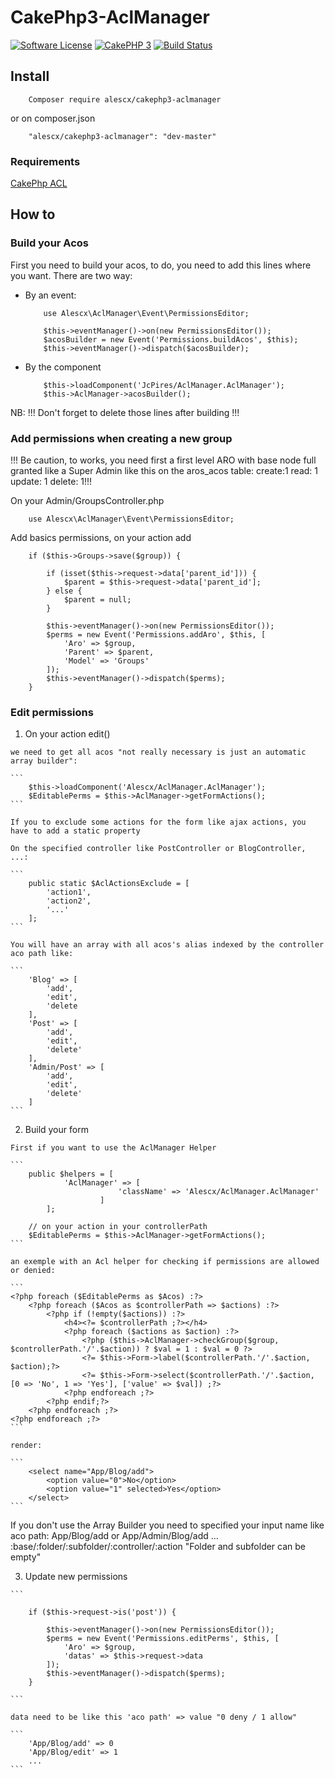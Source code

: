 # CakePhp3-AclManager

[![Software License](https://img.shields.io/badge/license-MIT-brightgreen.svg?style=flat-square)](LICENSE.txt)
[![CakePHP 3](https://img.shields.io/badge/Version-CakePhp%203-brightgreen.svg?style=flat-square)](http://cakephp.org)
[![Build Status](https://travis-ci.org/JcPires/CakePhp3-AclManager.svg?branch=master)](https://travis-ci.org/JcPires/CakePhp3-AclManager)


## Install

```
    Composer require alescx/cakephp3-aclmanager
```
or on composer.json

```
    "alescx/cakephp3-aclmanager": "dev-master"
```

### Requirements

[CakePhp ACL](https://github.com/cakephp/acl)


## How to

### Build your Acos

First you need to build your acos, to do, you need to add this lines where you want. There are two way:

*   By an event:

    ```
        use Alescx\AclManager\Event\PermissionsEditor;
    ```

    ```
        $this->eventManager()->on(new PermissionsEditor());
        $acosBuilder = new Event('Permissions.buildAcos', $this);
        $this->eventManager()->dispatch($acosBuilder);
    ```

*   By the component

    ```
        $this->loadComponent('JcPires/AclManager.AclManager');
        $this->AclManager->acosBuilder();
    ```

NB: !!! Don't forget to delete those lines after building !!!


### Add permissions when creating a new group

!!! Be caution, to works, you need first a first level ARO with base node full granted like a Super Admin like this on the aros_acos table: create:1 read: 1 update: 1 delete: 1!!!

On your Admin/GroupsController.php

```
    use Alescx\AclManager\Event\PermissionsEditor;
```

Add basics permissions, on your action add

```
    if ($this->Groups->save($group)) {

        if (isset($this->request->data['parent_id'])) {
            $parent = $this->request->data['parent_id'];
        } else {
            $parent = null;
        }

        $this->eventManager()->on(new PermissionsEditor());
        $perms = new Event('Permissions.addAro', $this, [
            'Aro' => $group,
            'Parent' => $parent,
            'Model' => 'Groups'
        ]);
        $this->eventManager()->dispatch($perms);
    }
```

### Edit permissions

1.    On your action edit()

    we need to get all acos "not really necessary is just an automatic array builder":

    ```
        $this->loadComponent('Alescx/AclManager.AclManager');
        $EditablePerms = $this->AclManager->getFormActions();
    ```

    If you to exclude some actions for the form like ajax actions, you have to add a static property

    On the specified controller like PostController or BlogController, ...:

    ```
        public static $AclActionsExclude = [
            'action1',
            'action2',
            '...'
        ];
    ```

    You will have an array with all acos's alias indexed by the controller aco path like:

    ```
        'Blog' => [
            'add',
            'edit',
            'delete
        ],
        'Post' => [
            'add',
            'edit',
            'delete'
        ],
        'Admin/Post' => [
            'add',
            'edit',
            'delete'
        ]
    ```

2.    Build your form

    First if you want to use the AclManager Helper

    ```
        public $helpers = [            
                'AclManager' => [
                            'className' => 'Alescx/AclManager.AclManager'
                        ]
            ];

        // on your action in your controllerPath
        $EditablePerms = $this->AclManager->getFormActions();
    ```

    an exemple with an Acl helper for checking if permissions are allowed or denied:

    ```
    <?php foreach ($EditablePerms as $Acos) :?>
        <?php foreach ($Acos as $controllerPath => $actions) :?>
            <?php if (!empty($actions)) :?>
                <h4><?= $controllerPath ;?></h4>
                <?php foreach ($actions as $action) :?>
                    <?php ($this->AclManager->checkGroup($group, $controllerPath.'/'.$action)) ? $val = 1 : $val = 0 ?>
                    <?= $this->Form->label($controllerPath.'/'.$action, $action);?>
                    <?= $this->Form->select($controllerPath.'/'.$action, [0 => 'No', 1 => 'Yes'], ['value' => $val]) ;?>
                <?php endforeach ;?>
            <?php endif;?>
        <?php endforeach ;?>
    <?php endforeach ;?>
    ```

    render:

    ```
        <select name="App/Blog/add">
            <option value="0">No</option>
            <option value="1" selected>Yes</option>
        </select>
    ```

If you don't use the Array Builder you need to specified your input name like aco path: App/Blog/add or App/Admin/Blog/add ... :base/:folder/:subfolder/:controller/:action "Folder and subfolder can be empty"

3.   Update new permissions

    ```

        if ($this->request->is('post')) {

            $this->eventManager()->on(new PermissionsEditor());
            $perms = new Event('Permissions.editPerms', $this, [
                'Aro' => $group,
                'datas' => $this->request->data
            ]);
            $this->eventManager()->dispatch($perms);
        }

    ```

    data need to be like this 'aco path' => value "0 deny / 1 allow"

    ```
        'App/Blog/add' => 0
        'App/Blog/edit' => 1
        ...
    ```
